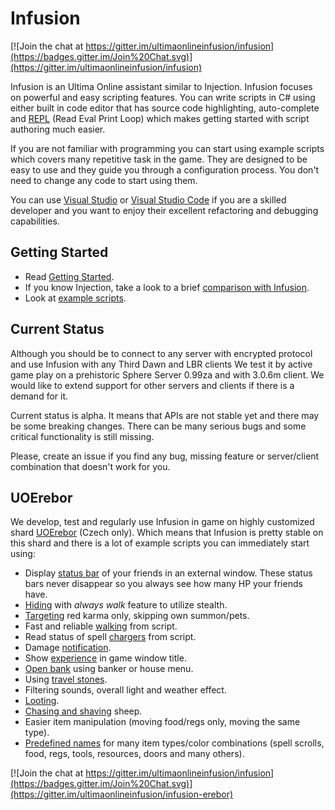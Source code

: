 # Infusion

[![Join the chat at https://gitter.im/ultimaonlineinfusion/infusion](https://badges.gitter.im/Join%20Chat.svg)](https://gitter.im/ultimaonlineinfusion/infusion)

Infusion is an Ultima Online assistant similar to Injection. Infusion focuses on powerful and easy scripting features.
You can write scripts in C# using either built in code editor that has source code highlighting, auto-complete and
[REPL](https://en.wikipedia.org/wiki/Read%E2%80%93eval%E2%80%93print_loop) (Read Eval Print Loop) which
makes getting started with script authoring much easier.

If you are not familiar with programming you can start using example scripts which covers many repetitive task in the game. They are designed to be easy to use and they guide you through a configuration process. You don't need to change any code to start using them.

You can use [Visual Studio](https://www.visualstudio.com/cs/thank-you-downloading-visual-studio/?sku=Community) or
[Visual Studio Code](https://code.visualstudio.com/) if you are a skilled developer and you want to enjoy their excellent refactoring and
debugging capabilities.

## Getting Started

- Read [Getting Started](https://github.com/JakubLinhart/Infusion/wiki/Getting-started).
- If you know Injection, take a look to a brief [comparison with Infusion](https://github.com/uoinfusion/Infusion/wiki/Comparison-with-Injection).
- Look at [example scripts](https://github.com/uoinfusion/Infusion/tree/master/ExampleScripts).


## Current Status

Although you should be to connect to any server with encrypted protocol and use Infusion with any Third Dawn and LBR clients
We test it by active game play on a prehistoric Sphere Server 0.99za and with 3.0.6m client.
We would like to extend support for other servers and clients if there is a demand for it.

Current status is alpha. It means that APIs are not stable yet and there may be some breaking changes. There can be many serious bugs and some critical functionality is still missing.

Please, create an issue if you find any bug, missing feature or server/client combination that doesn't work
for you.

## UOErebor

We develop, test and regularly use Infusion in game on highly customized shard [UOErebor](http://uoerebor.cz/) (Czech only). Which means that Infusion is pretty
stable on this shard and there is a lot of example scripts you can immediately start using:

- Display [status bar](ExampleScripts/UOErebor/party.csx) of your friends in an external window. These status bars never disappear so you always see how many HP your friends have.
- [Hiding](ExampleScripts/UOErebor/hidding.csx) with *always walk* feature to utilize stealth. 
- [Targeting](ExampleScripts/UOErebor/targeting.csx) red karma only, skipping own summon/pets.
- Fast and reliable [walking](ExampleScripts/UOErebor/walking.csx) from script.
- Read status of spell [chargers](ExampleScripts/UOErebor/chargers.csx) from script.
- Damage [notification](ExampleScripts/UOErebor/hpnotify.csx).
- Show [experience](ExampleScripts/UOErebor/explevel.csx) in game window title.
- [Open bank](ExampleScripts/UOErebor/banking.csx) using banker or house menu.
- Using [travel stones](ExampleScripts/UOErebor/travelstone.csx).
- Filtering sounds, overall light and weather effect.
- [Looting](ExampleScripts/UOErebor/looting.csx).
- [Chasing and shaving](ExampleScripts/UOErebor/sheepshaving.csx) sheep.
- Easier item manipulation (moving food/regs only, moving the same type).
- [Predefined names](ExampleScripts/UOErebor/Specs.csx) for many item types/color combinations (spell scrolls, food, regs, tools, resources, doors and many others).

[![Join the chat at https://gitter.im/ultimaonlineinfusion/infusion](https://badges.gitter.im/Join%20Chat.svg)](https://gitter.im/ultimaonlineinfusion/infusion-erebor)